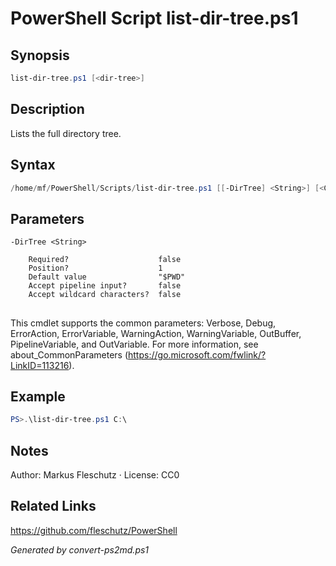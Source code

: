# PowerShell Script list-dir-tree.ps1

## Synopsis
```powershell
list-dir-tree.ps1 [<dir-tree>]
```

## Description
Lists the full directory tree.

## Syntax
```powershell
/home/mf/PowerShell/Scripts/list-dir-tree.ps1 [[-DirTree] <String>] [<CommonParameters>]
```

## Parameters

```
-DirTree <String>
    
    Required?                    false
    Position?                    1
    Default value                "$PWD"
    Accept pipeline input?       false
    Accept wildcard characters?  false
```
## <CommonParameters>
This cmdlet supports the common parameters: Verbose, Debug, ErrorAction, ErrorVariable, WarningAction, WarningVariable, OutBuffer, PipelineVariable, and OutVariable. For more information, see about_CommonParameters (https://go.microsoft.com/fwlink/?LinkID=113216).

## Example
```powershell
PS>.\list-dir-tree.ps1 C:\
```


## Notes
Author: Markus Fleschutz · License: CC0

## Related Links
https://github.com/fleschutz/PowerShell

*Generated by convert-ps2md.ps1*
